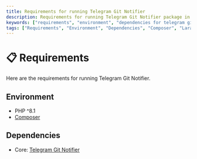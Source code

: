```yaml
---
title: Requirements for running Telegram Git Notifier
description: Requirements for running Telegram Git Notifier package in your environment. All the dependencies and environment requirements are listed here.
keywords: ["requirements", "environment", "dependencies for telegram git notifier", "requirements for telegram git notifier", "environment requirements", "telegram git notifier environment requirements"]
tags: ["Requirements", "Environment", "Dependencies", "Composer", "Laravel Telegram Git Notifier Requirements", "Environment Requirements", "Get Started"]
---
```


<head>
  <meta name="robots" content="index,follow" />
  <meta name="author" content="CSlant" />
  <meta name="generator" content="Docusaurus" />
  <meta name="theme-color" content="#2e8555" />
  
  <link rel="canonical" href="https://docs.cslant.com/telegram-git-notifier/getting-started/requirements" />
  
  <meta property="og:title" content="Requirements for running Telegram Git Notifier" />
  <meta property="og:description" content="Requirements for running Telegram Git Notifier package in your environment. All the dependencies and environment requirements are listed here." />
  <meta property="og:type" content="article" />
  <meta property="og:url" content="https://docs.cslant.com/telegram-git-notifier/getting-started/requirements" />
  <meta property="og:site_name" content="Telegram Git Notifier Documentation" />
  <meta property="og:locale" content="en_US" />
  
  <meta name="twitter:card" content="summary_large_image" />
  <meta name="twitter:title" content="Requirements for running Telegram Git Notifier" />
  <meta name="twitter:description" content="Requirements for running Telegram Git Notifier package in your environment. All the dependencies and environment requirements are listed here." />
  <meta name="twitter:creator" content="@cslantofficial" />
  <meta name="twitter:site" content="@cslantofficial" />
  
  <meta name="format-detection" content="telephone=no" />
  <meta name="mobile-web-app-capable" content="yes" />
  <meta name="apple-mobile-web-app-capable" content="yes" />
  <meta name="apple-mobile-web-app-status-bar-style" content="default" />
  
  <meta property="article:published_time" content="2025-07-21T00:00:00Z" />
  <meta property="article:modified_time" content="2025-07-21T00:00:00Z" />
  <meta property="article:author" content="CSlant" />
  <meta property="article:section" content="Documentation" />
  
  </head>

# 📋 Requirements

Here are the requirements for running Telegram Git Notifier.

## Environment
- PHP ^8.1
- [Composer](https://getcomposer.org/)

## Dependencies

- Core: [Telegram Git Notifier](https://github.com/cslant/telegram-git-notifier)
